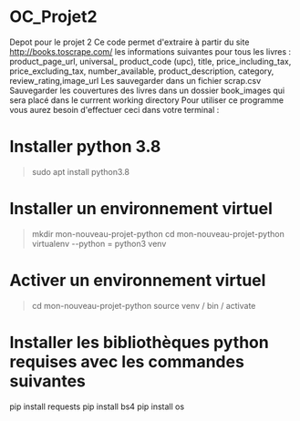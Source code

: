 # OC_Projet2
Depot pour le projet 2
Ce code permet d'extraire à partir du site http://books.toscrape.com/ les informations suivantes pour tous les livres :
product_page_url, universal_ product_code (upc), title, price_including_tax, price_excluding_tax, number_available, product_description, category, review_rating,image_url
Les sauvegarder dans un fichier scrap.csv
Sauvegarder les couvertures des livres dans un dossier book_images qui sera placé dans le currrent working directory
Pour utiliser ce programme vous aurez besoin d'effectuer ceci dans votre terminal : 
# Installer python 3.8
>sudo apt install python3.8

# Installer un environnement virtuel
>mkdir mon-nouveau-projet-python
>cd mon-nouveau-projet-python
>virtualenv --python = python3 venv

# Activer un environnement virtuel
>cd mon-nouveau-projet-python
>source venv / bin / activate

# Installer les bibliothèques python requises avec les commandes suivantes
pip install requests
pip install bs4
pip install os
